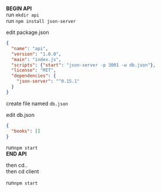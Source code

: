 <strong>BEGIN API</strong><br>
run `mkdir api`<br>
run `npm install json-server`<br>

edit package.json<br>
``` json
{
  "name": "api",
  "version": "1.0.0",
  "main": "index.js",
  "scripts": {"start": "json-server -p 3001 -w db.json"},
  "license": "MIT",
  "dependencies": {
    "json-server": "^0.15.1"
  }
}
```

create file named `db.json`<br>

edit db.json<br>
```json
{
  "books": []
}
```
run`npm start`<br>
<strong>END API</strong></br>


then cd.. <br>
then cd client<br>

run`npm start`<br>
